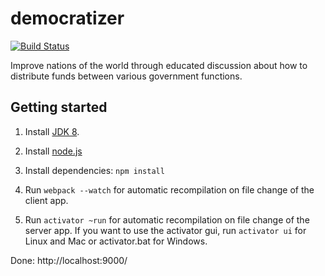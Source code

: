 democratizer
============
[![Build Status](https://travis-ci.org/nemoo/democratizer.svg?branch=master)](https://travis-ci.org/nemoo/democratizer)

Improve nations of the world through educated discussion about how to distribute funds between various government functions.

Getting started
------------

1. Install [JDK 8](http://www.oracle.com/technetwork/java/javase/downloads/index.html).

2. Install [node.js](https://nodejs.org/)

3. Install dependencies: `npm install`

4. Run `webpack --watch` for automatic recompilation on file change of the client app. 

5. Run `activator ~run` for automatic recompilation on file change of the server app. If you want to use the activator gui, run `activator ui` for Linux and Mac or activator.bat for Windows.
    
Done: http://localhost:9000/